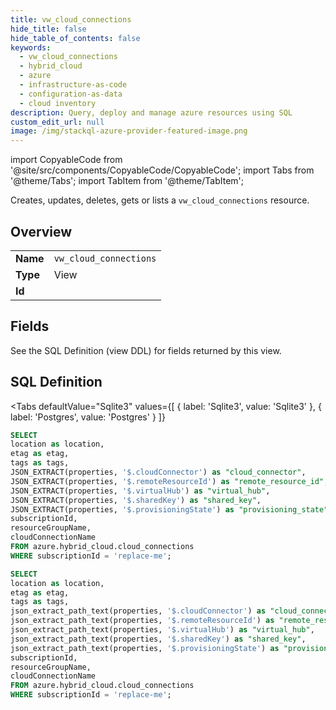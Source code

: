 ```yaml
--- 
title: vw_cloud_connections
hide_title: false
hide_table_of_contents: false
keywords:
  - vw_cloud_connections
  - hybrid_cloud
  - azure
  - infrastructure-as-code
  - configuration-as-data
  - cloud inventory
description: Query, deploy and manage azure resources using SQL
custom_edit_url: null
image: /img/stackql-azure-provider-featured-image.png
---
```


import CopyableCode from '@site/src/components/CopyableCode/CopyableCode';
import Tabs from '@theme/Tabs';
import TabItem from '@theme/TabItem';

Creates, updates, deletes, gets or lists a <code>vw_cloud_connections</code> resource.

## Overview
<table><tbody>
<tr><td><b>Name</b></td><td><code>vw_cloud_connections</code></td></tr>
<tr><td><b>Type</b></td><td>View</td></tr>
<tr><td><b>Id</b></td><td><CopyableCode code="azure.hybrid_cloud.vw_cloud_connections" /></td></tr>
</tbody></table>

## Fields

See the SQL Definition (view DDL) for fields returned by this view.

## SQL Definition

<Tabs
defaultValue="Sqlite3"
values={[
{ label: 'Sqlite3', value: 'Sqlite3' },
{ label: 'Postgres', value: 'Postgres' }
]}
>
<TabItem value="Sqlite3">

```sql
SELECT
location as location,
etag as etag,
tags as tags,
JSON_EXTRACT(properties, '$.cloudConnector') as "cloud_connector",
JSON_EXTRACT(properties, '$.remoteResourceId') as "remote_resource_id",
JSON_EXTRACT(properties, '$.virtualHub') as "virtual_hub",
JSON_EXTRACT(properties, '$.sharedKey') as "shared_key",
JSON_EXTRACT(properties, '$.provisioningState') as "provisioning_state",
subscriptionId,
resourceGroupName,
cloudConnectionName
FROM azure.hybrid_cloud.cloud_connections
WHERE subscriptionId = 'replace-me';
```

</TabItem>
<TabItem value="Postgres">

```sql
SELECT
location as location,
etag as etag,
tags as tags,
json_extract_path_text(properties, '$.cloudConnector') as "cloud_connector",
json_extract_path_text(properties, '$.remoteResourceId') as "remote_resource_id",
json_extract_path_text(properties, '$.virtualHub') as "virtual_hub",
json_extract_path_text(properties, '$.sharedKey') as "shared_key",
json_extract_path_text(properties, '$.provisioningState') as "provisioning_state",
subscriptionId,
resourceGroupName,
cloudConnectionName
FROM azure.hybrid_cloud.cloud_connections
WHERE subscriptionId = 'replace-me';
```

</TabItem>
</Tabs>
